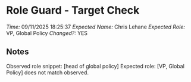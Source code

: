 # Role Guard - Target Check

*Time:* 09/11/2025 18:25:37
*Expected Name:* Chris Lehane
*Expected Role:* VP, Global Policy
*Changed?:* 
YES

## Notes
Observed role snippet: [head of global policy]
Expected role: [VP, Global Policy] does not match observed.

